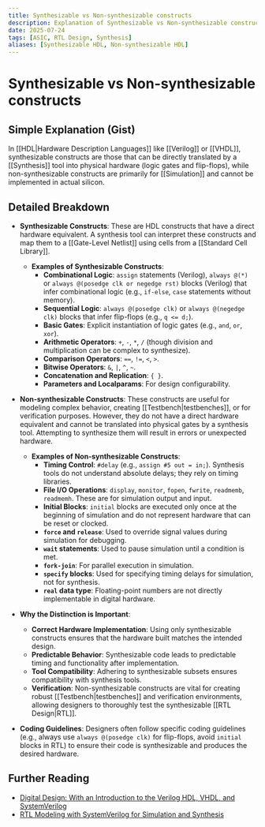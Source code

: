 ```yaml
---
title: Synthesizable vs Non-synthesizable constructs
description: Explanation of Synthesizable vs Non-synthesizable constructs in HDL.
date: 2025-07-24
tags: [ASIC, RTL Design, Synthesis]
aliases: [Synthesizable HDL, Non-synthesizable HDL]
---
```


# Synthesizable vs Non-synthesizable constructs

## Simple Explanation (Gist)
In [[HDL|Hardware Description Languages]] like [[Verilog]] or [[VHDL]], synthesizable constructs are those that can be directly translated by a [[Synthesis]] tool into physical hardware (logic gates and flip-flops), while non-synthesizable constructs are primarily for [[Simulation]] and cannot be implemented in actual silicon.

## Detailed Breakdown

*   **Synthesizable Constructs**: These are HDL constructs that have a direct hardware equivalent. A synthesis tool can interpret these constructs and map them to a [[Gate-Level Netlist]] using cells from a [[Standard Cell Library]].

    *   **Examples of Synthesizable Constructs**:
        *   **Combinational Logic**: `assign` statements (Verilog), `always @(*)` or `always @(posedge clk or negedge rst)` blocks (Verilog) that infer combinational logic (e.g., `if-else`, `case` statements without memory).
        *   **Sequential Logic**: `always @(posedge clk)` or `always @(negedge clk)` blocks that infer flip-flops (e.g., `q <= d;`).
        *   **Basic Gates**: Explicit instantiation of logic gates (e.g., `and`, `or`, `xor`).
        *   **Arithmetic Operators**: `+`, `-`, `*`, `/` (though division and multiplication can be complex to synthesize).
        *   **Comparison Operators**: `==`, `!=`, `<`, `>`.
        *   **Bitwise Operators**: `&`, `|`, `^`, `~`.
        *   **Concatenation and Replication**: `{ }`.
        *   **Parameters and Localparams**: For design configurability.

*   **Non-synthesizable Constructs**: These constructs are useful for modeling complex behavior, creating [[Testbench|testbenches]], or for verification purposes. However, they do not have a direct hardware equivalent and cannot be translated into physical gates by a synthesis tool. Attempting to synthesize them will result in errors or unexpected hardware.

    *   **Examples of Non-synthesizable Constructs**:
        *   **Timing Control**: `#delay` (e.g., `assign #5 out = in;`). Synthesis tools do not understand absolute delays; they rely on timing libraries.
        *   **File I/O Operations**: `display`, `monitor`, `fopen`, `fwrite`, `readmemb`, `readmemh`. These are for simulation output and input.
        *   **Initial Blocks**: `initial` blocks are executed only once at the beginning of simulation and do not represent hardware that can be reset or clocked.
        *   **`force` and `release`**: Used to override signal values during simulation for debugging.
        *   **`wait` statements**: Used to pause simulation until a condition is met.
        *   **`fork-join`**: For parallel execution in simulation.
        *   **`specify` blocks**: Used for specifying timing delays for simulation, not for synthesis.
        *   **`real` data type**: Floating-point numbers are not directly implementable in digital hardware.

*   **Why the Distinction is Important**:
    *   **Correct Hardware Implementation**: Using only synthesizable constructs ensures that the hardware built matches the intended design.
    *   **Predictable Behavior**: Synthesizable code leads to predictable timing and functionality after implementation.
    *   **Tool Compatibility**: Adhering to synthesizable subsets ensures compatibility with synthesis tools.
    *   **Verification**: Non-synthesizable constructs are vital for creating robust [[Testbench|testbenches]] and verification environments, allowing designers to thoroughly test the synthesizable [[RTL Design|RTL]].

*   **Coding Guidelines**: Designers often follow specific coding guidelines (e.g., always use `always @(posedge clk)` for flip-flops, avoid `initial` blocks in RTL) to ensure their code is synthesizable and produces the desired hardware.

## Further Reading

*   [Digital Design: With an Introduction to the Verilog HDL, VHDL, and SystemVerilog](https://www.amazon.com/Digital-Design-Introduction-SystemVerilog-International/dp/013446027X)
*   [RTL Modeling with SystemVerilog for Simulation and Synthesis](https://www.amazon.com/Modeling-SystemVerilog-Simulation-Synthesis-Sutherland/dp/1461404990)